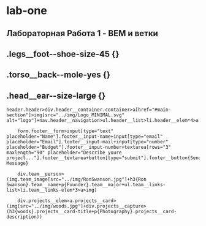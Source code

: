 # lab-one
## Лабораторная Работа 1 - BEM и ветки

## .legs__foot--shoe-size-45 {}
## .torso__back--mole-yes {}
## .head__ear--size-large {}

```
header.header>div.header__container.container>a[href="#main-section"]>img[src="../img/Logo_MINIMAL.svg" alt="logo"]+nav.header__navigation>ul.header__list>li.header__elem*4>a
```

```
    form.footer__form>input[type="text" placeholder="Name"].footer__input-name+input[type="email" placeholder="Email"].footer__input-mail+input[type="number" placeholder="Budget"].footer__input-number+textarea[rows="3" maxlength="90" placeholder="Describe youre project..."].footer__textarea+button[type="submit"].footer__button{Send Message}
```

```
    div.team__person>(img.team_image[src="../img/RonSwanson.jpg"]+h3{Ron Swanson}.team__name+p{Founder}.team__major+ul.team__links-list>li.team__links-elem*3>a>img)
```

```
    div.projects__elem>a.projects__card>(img[src="../img/woods.jpg"]+div.projects__capture>(h3{woods}.projects__card-title+p{Photography}.projects__card-description))
```